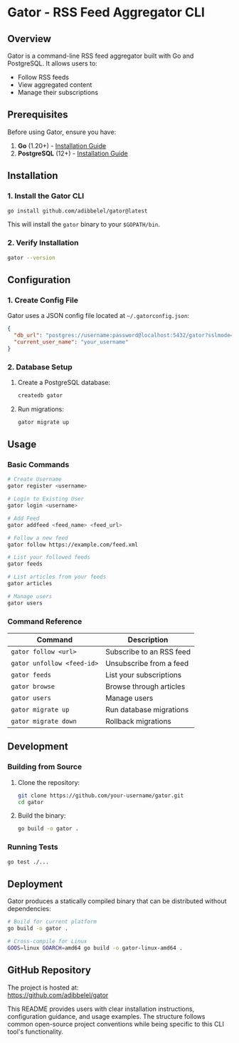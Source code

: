 # Gator - RSS Feed Aggregator CLI

## Overview

Gator is a command-line RSS feed aggregator built with Go and PostgreSQL. It allows users to:
- Follow RSS feeds
- View aggregated content
- Manage their subscriptions

## Prerequisites

Before using Gator, ensure you have:

1. **Go** (1.20+) - [Installation Guide](https://go.dev/doc/install)
2. **PostgreSQL** (12+) - [Installation Guide](https://www.postgresql.org/download/)

## Installation

### 1. Install the Gator CLI

```bash
go install github.com/adibbelel/gator@latest
```

This will install the `gator` binary to your `$GOPATH/bin`.

### 2. Verify Installation

```bash
gator --version
```

## Configuration

### 1. Create Config File

Gator uses a JSON config file located at `~/.gatorconfig.json`:

```json
{
  "db_url": "postgres://username:password@localhost:5432/gator?sslmode=disable",
  "current_user_name": "your_username"
}
```

### 2. Database Setup

1. Create a PostgreSQL database:
   ```bash
   createdb gator
   ```

2. Run migrations:
   ```bash
   gator migrate up
   ```

## Usage

### Basic Commands

```bash
# Create Username
gator register <username>

# Login to Existing User
gator login <username>

# Add Feed
gator addfeed <feed_name> <feed_url>

# Follow a new feed
gator follow https://example.com/feed.xml

# List your followed feeds
gator feeds

# List articles from your feeds
gator articles

# Manage users
gator users
```

### Command Reference

| Command | Description |
|---------|-------------|
| `gator follow <url>` | Subscribe to an RSS feed |
| `gator unfollow <feed-id>` | Unsubscribe from a feed |
| `gator feeds` | List your subscriptions |
| `gator browse` | Browse through articles |
| `gator users` | Manage users |
| `gator migrate up` | Run database migrations |
| `gator migrate down` | Rollback migrations |

## Development

### Building from Source

1. Clone the repository:
   ```bash
   git clone https://github.com/your-username/gator.git
   cd gator
   ```

2. Build the binary:
   ```bash
   go build -o gator .
   ```

### Running Tests

```bash
go test ./...
```

## Deployment

Gator produces a statically compiled binary that can be distributed without dependencies:

```bash
# Build for current platform
go build -o gator .

# Cross-compile for Linux
GOOS=linux GOARCH=amd64 go build -o gator-linux-amd64 .
```

## GitHub Repository

The project is hosted at:  
https://github.com/adibbelel/gator


This README provides users with clear installation instructions, configuration guidance, and usage examples. The structure follows common open-source project conventions while being specific to this CLI tool's functionality.

